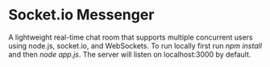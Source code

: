 # Socket.io Messenger
A lightweight real-time chat room that supports multiple concurrent users using node.js, socket.io, and WebSockets. To run locally first run *npm install* and then *node app.js*. The server will listen on localhost:3000 by default.
